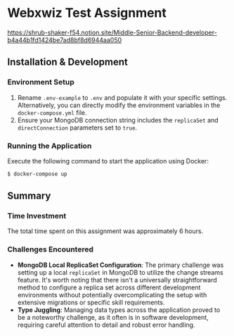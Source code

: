 # Webxwiz Test Assignment
https://shrub-shaker-f54.notion.site/Middle-Senior-Backend-developer-b4a44b1fd1424be7ad8bf8d6944aa050
## Installation & Development

### Environment Setup

1. Rename `.env-example` to `.env` and populate it with your specific settings. Alternatively, you can directly modify the environment variables in the `docker-compose.yml` file.
2. Ensure your MongoDB connection string includes the `replicaSet` and `directConnection` parameters set to `true`.

### Running the Application

Execute the following command to start the application using Docker:

```bash
$ docker-compose up
```

## Summary

### Time Investment

The total time spent on this assignment was approximately 6 hours.

### Challenges Encountered

- **MongoDB Local ReplicaSet Configuration**: The primary challenge was setting up a local `replicaSet` in MongoDB to utilize the change streams feature. It's worth noting that there isn't a universally straightforward method to configure a replica set across different development environments without potentially overcomplicating the setup with extensive migrations or specific skill requirements.
- **Type Juggling**: Managing data types across the application proved to be a noteworthy challenge, as it often is in software development, requiring careful attention to detail and robust error handling.
